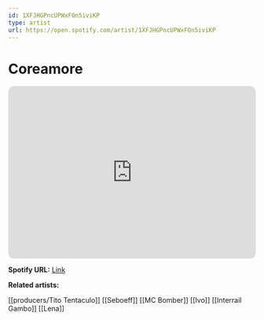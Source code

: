 ```yaml
---
id: 1XFJHGPncUPWxFOn5iviKP
type: artist
url: https://open.spotify.com/artist/1XFJHGPncUPWxFOn5iviKP
---
```

# Coreamore

<iframe style="border-radius:12px" src="https://open.spotify.com/embed/artist/1XFJHGPncUPWxFOn5iviKP" width="100%" height="352" frameBorder="0" allowfullscreen="" allow="autoplay; clipboard-write; encrypted-media; fullscreen; picture-in-picture" loading="lazy"></iframe>

**Spotify URL:** [Link](https://open.spotify.com/artist/1XFJHGPncUPWxFOn5iviKP)

**Related artists:**

[[producers/Tito Tentaculo]]
[[Seboeff]]
[[MC Bomber]]
[[Ivo]]
[[Interrail Gambo]]
[[Lena]]
